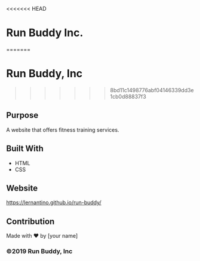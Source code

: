 <<<<<<< HEAD
# Run Buddy Inc.
=======
# Run Buddy, Inc
>>>>>>> 8bd11c1498776abf04146339dd3e1cb0d88837f3

## Purpose
A website that offers fitness training services. 

## Built With
* HTML
* CSS

## Website
https://lernantino.github.io/run-buddy/

## Contribution
Made with ❤️ by [your name]

### ©️2019 Run Buddy, Inc 
